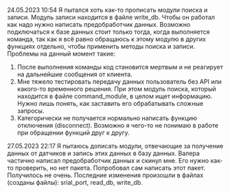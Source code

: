 24.05.2023 10:54
Я пытался хоть как-то прописать модули поиска и записи. Модуль записи находится в файле write_db. Чтобы он работал
как надо нужно написать предобработчик данных.
Возможно подключаться к базе данных стоит только тогда, когда выполняется команда, так как я всё равно обращаюсь к
этому модулю в других функциях отдельно, чтобы применить методы поиска и записи.
Проблемы на данный момент такие:
1) После выполнения команды код становится мертвым и не реагирует на дальнейшие сообщения от клиента.
2) Мне тяжело тестировать передачу данных пользователь без API или какого-то временного решения. При этом модуль
поиска, который находится в файле command_module, в целом ищет информацию. Нужно лишь понять, как заставить его
обрабатывать сложные запросы.
3) Категорически не получается нормально написать функцию отключения (disconnect). Возможно я чего-то не понимаю в работе
при обращении функций друг к другу.
   
27.05.2023 22:17
Я пытаюсь дописать модули, отвечающие за получение данных от датчиков и запись этих данных в базу данных.
Валера частично написал предобработчик данных и скинул мне. Его нужно как-то проверить, но нет пакета. Попробовал сам написать этот пакет.
Получилось не очень. Последние изменения произошли в файлах (созданы файлы): srial_port, read_db, write_db.